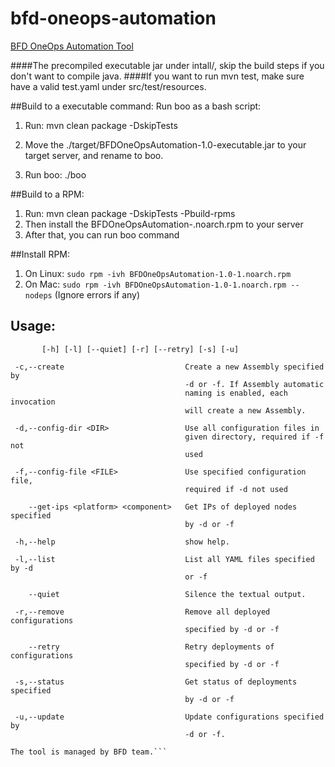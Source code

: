 # bfd-oneops-automation
[BFD OneOps Automation Tool](https://confluence.walmart.com/pages/viewpage.action?pageId=163659806)

####The precompiled executable jar under intall/, skip the build steps if you don't want to compile java.
####If you want to run mvn test, make sure have a valid test.yaml under src/test/resources.

##Build to a executable command:
Run boo as a bash script:

1. Run: mvn clean package -DskipTests

2. Move the ./target/BFDOneOpsAutomation-1.0-executable.jar to your target server, and rename to boo.

3. Run boo: ./boo

##Build to a RPM:

1. Run: mvn clean package -DskipTests -Pbuild-rpms
2. Then install the BFDOneOpsAutomation-<version>.noarch.rpm to your server
3. After that, you can run boo command

##Install RPM:

1. On Linux: ```sudo rpm -ivh BFDOneOpsAutomation-1.0-1.noarch.rpm```
2. On Mac: ```sudo rpm -ivh BFDOneOpsAutomation-1.0-1.noarch.rpm --nodeps``` (Ignore errors if any)


## Usage:
```usage: boo [-c] [-d DIR] [-f FILE] [--get-ips platform component]
       [-h] [-l] [--quiet] [-r] [--retry] [-s] [-u]
       
 -c,--create                           Create a new Assembly specified by
                                       -d or -f. If Assembly automatic
                                       naming is enabled, each invocation
                                       will create a new Assembly.
                                       
 -d,--config-dir <DIR>                 Use all configuration files in
                                       given directory, required if -f not
                                       used
                                       
 -f,--config-file <FILE>               Use specified configuration file,
                                       required if -d not used
                                       
    --get-ips <platform> <component>   Get IPs of deployed nodes specified
                                       by -d or -f
                                       
 -h,--help                             show help.
 
 -l,--list                             List all YAML files specified by -d
                                       or -f
                                       
    --quiet                            Silence the textual output.
    
 -r,--remove                           Remove all deployed configurations
                                       specified by -d or -f
                                       
    --retry                            Retry deployments of configurations
                                       specified by -d or -f
                                       
 -s,--status                           Get status of deployments specified
                                       by -d or -f
                                       
 -u,--update                           Update configurations specified by
                                       -d or -f.
                                       
The tool is managed by BFD team.```
